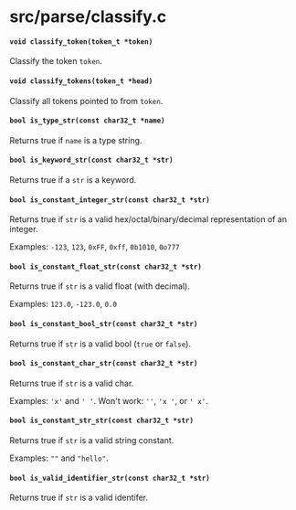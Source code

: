 # src/parse/classify.c

#### `void classify_token(token_t *token)`
Classify the token `token`.

#### `void classify_tokens(token_t *head)`
Classify all tokens pointed to from `token`.

#### `bool is_type_str(const char32_t *name)`
Returns true if `name` is a type string.

#### `bool is_keyword_str(const char32_t *str)`
Returns true if a `str` is a keyword.

#### `bool is_constant_integer_str(const char32_t *str)`
Returns true if `str` is a valid hex/octal/binary/decimal representation of an integer.

Examples: `-123`, `123`, `0xFF`, `0xff`, `0b1010`, `0o777`

#### `bool is_constant_float_str(const char32_t *str)`
Returns true if `str` is a valid float (with decimal).

Examples: `123.0`, `-123.0`, `0.0`

#### `bool is_constant_bool_str(const char32_t *str)`
Returns true if `str` is a valid bool (`true` or `false`).

#### `bool is_constant_char_str(const char32_t *str)`
Returns true if `str` is a valid char.

Examples: `'x'` and `' '`.
Won't work: `''`, `'x '`, or `' x'`.

#### `bool is_constant_str_str(const char32_t *str)`
Returns true if `str` is a valid string constant.

Examples: `""` and `"hello"`.

#### `bool is_valid_identifier_str(const char32_t *str)`
Returns true if `str` is a valid identifer.

